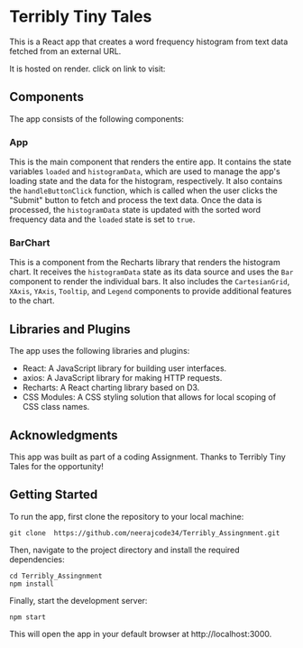 # Terribly Tiny Tales

This is a React app that creates a word frequency histogram from text data fetched from an external URL.

It is hosted on render. click on link to visit: 

## Components

The app consists of the following components:

### App

This is the main component that renders the entire app. It contains the state variables `loaded` and `histogramData`, which are used to manage the app's loading state and the data for the histogram, respectively. It also contains the `handleButtonClick` function, which is called when the user clicks the "Submit" button to fetch and process the text data. Once the data is processed, the `histogramData` state is updated with the sorted word frequency data and the `loaded` state is set to `true`.

### BarChart

This is a component from the Recharts library that renders the histogram chart. It receives the `histogramData` state as its data source and uses the `Bar` component to render the individual bars. It also includes the `CartesianGrid`, `XAxis`, `YAxis`, `Tooltip`, and `Legend` components to provide additional features to the chart.

## Libraries and Plugins

The app uses the following libraries and plugins:

- React: A JavaScript library for building user interfaces.
- axios: A JavaScript library for making HTTP requests.
- Recharts: A React charting library based on D3.
- CSS Modules: A CSS styling solution that allows for local scoping of CSS class names.

## Acknowledgments

This app was built as part of a coding Assignment. Thanks to Terribly Tiny Tales for the opportunity!


## Getting Started

To run the app, first clone the repository to your local machine:

```
git clone  https://github.com/neerajcode34/Terribly_Assingnment.git
```

Then, navigate to the project directory and install the required dependencies:

```
cd Terribly_Assingnment
npm install
```

Finally, start the development server:

```
npm start
```

This will open the app in your default browser at http://localhost:3000.


